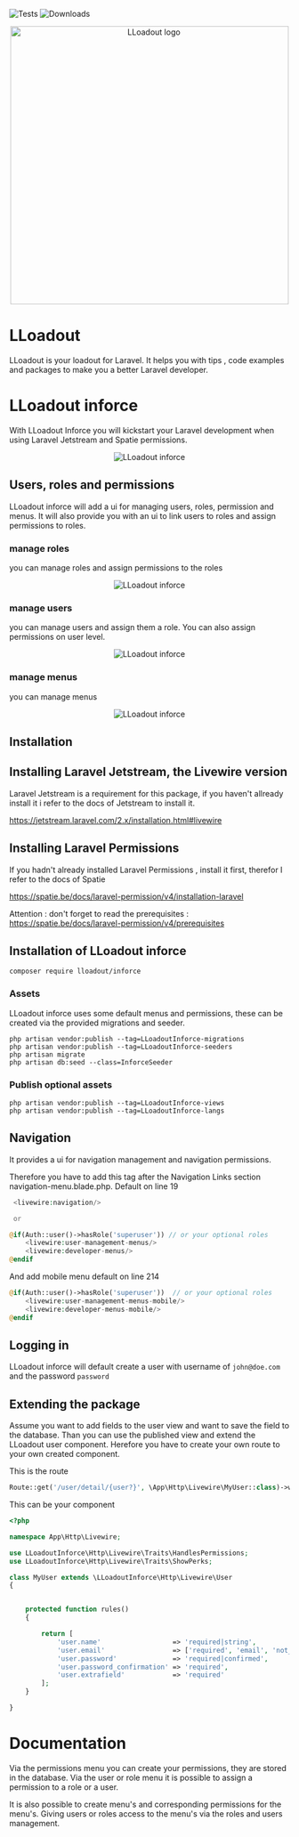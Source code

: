 ![Tests](https://github.com/LLoadout/inforce/workflows/tests/badge.svg)
![Downloads](https://img.shields.io/packagist/dt/lloadout/inforce.svg?style=flat-square)

<p align="center">
    <img src="https://github.com/LLoadout/assets/blob/master/LLoadout_inforce.png" width="500" title="LLoadout logo">
</p>

# LLoadout

LLoadout is your loadout for Laravel. It helps you with tips , code examples and packages to make you a better Laravel developer.

# LLoadout inforce

With LLoadout Inforce you will kickstart your Laravel development when using Laravel Jetstream and Spatie permissions.

<p align="center">
    <img src="https://github.com/LLoadout/assets/blob/master/inforce/teaser.png"  title="LLoadout inforce">
</p>

## Users, roles and permissions

LLoadout inforce will add a ui for managing users, roles, permission and menus. It will also provide you with
an ui to link users to roles and assign permissions to roles.

### manage roles

you can manage roles and assign permissions to the roles

<p align="center">
    <img src="https://github.com/LLoadout/assets/blob/master/inforce/roles.png"  title="LLoadout inforce">
</p>

### manage users

you can manage users and assign them a role. You can also assign permissions on user level.

<p align="center">
    <img src="https://github.com/LLoadout/assets/blob/master/inforce/users.png"  title="LLoadout inforce">
</p>

### manage menus

you can manage menus

<p align="center">
    <img src="https://github.com/LLoadout/assets/blob/master/inforce/menus.png"  title="LLoadout inforce">
</p>

## Installation

## Installing Laravel Jetstream, the Livewire version

Laravel Jetstream is a requirement for this package, if you haven't allready install it i refer
to the docs of Jetstream to install it.

https://jetstream.laravel.com/2.x/installation.html#livewire

## Installing Laravel Permissions

If you hadn't already installed Laravel Permissions , install it first, therefor I refer to the docs of Spatie

https://spatie.be/docs/laravel-permission/v4/installation-laravel

Attention : don't forget to read the prerequisites : https://spatie.be/docs/laravel-permission/v4/prerequisites

## Installation of LLoadout inforce

```shell
composer require lloadout/inforce
```

### Assets

LLoadout inforce uses some default menus and permissions, these can be created via the provided migrations and seeder.

```shell
php artisan vendor:publish --tag=LLoadoutInforce-migrations
php artisan vendor:publish --tag=LLoadoutInforce-seeders
php artisan migrate
php artisan db:seed --class=InforceSeeder
```

### Publish optional assets

```shell
php artisan vendor:publish --tag=LLoadoutInforce-views
php artisan vendor:publish --tag=LLoadoutInforce-langs
```

## Navigation

It provides a ui for navigation management and navigation permissions.

Therefore you have to add this tag after the Navigation Links section navigation-menu.blade.php. Default on line 19

```php
 <livewire:navigation/>

 or

@if(Auth::user()->hasRole('superuser')) // or your optional roles
    <livewire:user-management-menus/>
    <livewire:developer-menus/>
@endif
```

And add mobile menu default on line 214

```php
@if(Auth::user()->hasRole('superuser'))  // or your optional roles
    <livewire:user-management-menus-mobile/>
    <livewire:developer-menus-mobile/>
@endif
```

## Logging in

LLoadout inforce will default create a user with username of `john@doe.com` and the password `password`

## Extending the package

Assume you want to add fields to the user view and want to save the field to the database. Than you can use the published view and extend the LLoadout user component.
Herefore you have to create your own route to your own created component.

This is the route

```php
Route::get('/user/detail/{user?}', \App\Http\Livewire\MyUser::class)->whereNumber('id')->name('users.edit');
```

This can be your component

```php
<?php

namespace App\Http\Livewire;

use LLoadoutInforce\Http\Livewire\Traits\HandlesPermissions;
use LLoadoutInforce\Http\Livewire\Traits\ShowPerks;

class MyUser extends \LLoadoutInforce\Http\Livewire\User
{


    protected function rules()
    {

        return [
            'user.name'                  => 'required|string',
            'user.email'                 => ['required', 'email', 'not_in:' . $this->user->id],
            'user.password'              => 'required|confirmed',
            'user.password_confirmation' => 'required',
            'user.extrafield'            => 'required'
        ];
    }

}

```

# Documentation

Via the permissions menu you can create your permissions, they are stored in the database. Via the user or role menu it is possible to assign a permission to a role or a user.

It is also possible to create menu's and corresponding permissions for the menu's. Giving users or roles access to the menu's via the roles and users management.

